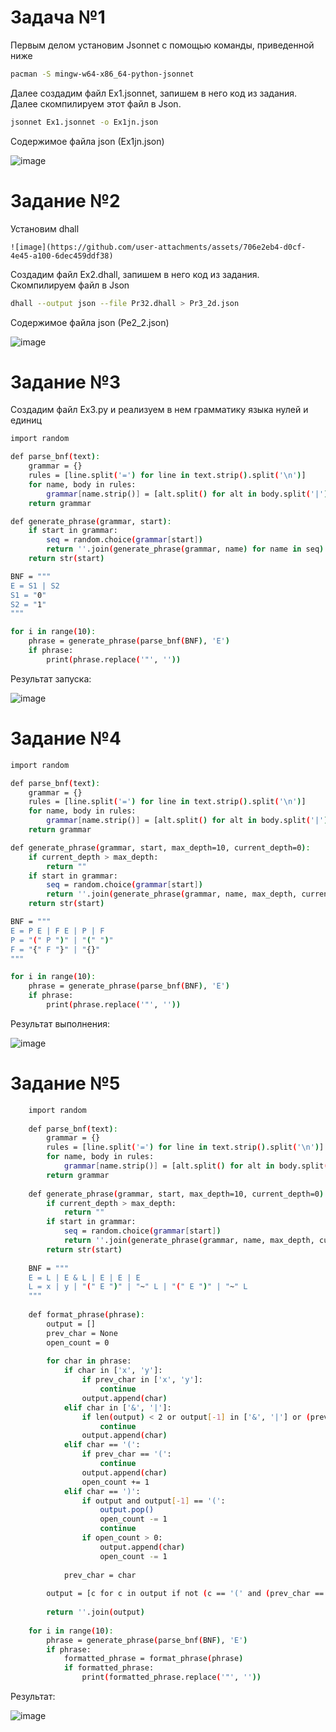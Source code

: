 # Задача №1
Первым делом установим Jsonnet с помощью команды, приведенной ниже
```bash
pacman -S mingw-w64-x86_64-python-jsonnet
```
Далее создадим файл Ex1.jsonnet, запишем в него код из задания. Далее скомпилируем этот файл в Json.
```bash
jsonnet Ex1.jsonnet -o Ex1jn.json
```
Содержимое файла json (Ex1jn.json)

![image](https://github.com/user-attachments/assets/b141e4b1-ae51-45cf-addd-b8fa001d9416)

# Задание №2
Установим dhall
```
![image](https://github.com/user-attachments/assets/706e2eb4-d0cf-4e45-a100-6dec459ddf38)

```
Создадим файл Ex2.dhall, запишем в него код из задания. Скомпилируем файл в Json
```bash
dhall --output json --file Pr32.dhall > Pr3_2d.json
```

Содержимое файла json (Pe2_2.json)

![image](https://github.com/user-attachments/assets/9dda3ea5-8964-4375-8d6d-77ac3e7227ef)

# Задание №3
Создадим файл Ex3.py и реализуем в нем грамматику языка нулей и единиц
```bash
import random

def parse_bnf(text):
    grammar = {}
    rules = [line.split('=') for line in text.strip().split('\n')]
    for name, body in rules:
        grammar[name.strip()] = [alt.split() for alt in body.split('|')]
    return grammar

def generate_phrase(grammar, start):
    if start in grammar:
        seq = random.choice(grammar[start])
        return ''.join(generate_phrase(grammar, name) for name in seq)
    return str(start)

BNF = """
E = S1 | S2 
S1 = "0"
S2 = "1"
"""

for i in range(10):
    phrase = generate_phrase(parse_bnf(BNF), 'E')
    if phrase:
        print(phrase.replace('"', ''))

```
Результат запуска:

![image](https://github.com/user-attachments/assets/41050778-b0c9-4f5e-a277-48ba0fb9c5dc)
# Задание №4
```bash
import random

def parse_bnf(text):
    grammar = {}
    rules = [line.split('=') for line in text.strip().split('\n')]
    for name, body in rules:
        grammar[name.strip()] = [alt.split() for alt in body.split('|')]
    return grammar

def generate_phrase(grammar, start, max_depth=10, current_depth=0):
    if current_depth > max_depth:
        return ""
    if start in grammar:
        seq = random.choice(grammar[start])
        return ''.join(generate_phrase(grammar, name, max_depth, current_depth + 1) for name in seq)
    return str(start)

BNF = """
E = P E | F E | P | F 
P = "(" P ")" | "(" ")" 
F = "{" F "}" | "{}"
"""

for i in range(10):
    phrase = generate_phrase(parse_bnf(BNF), 'E')
    if phrase:
        print(phrase.replace('"', ''))
```
Результат выполнения:

![image](https://github.com/user-attachments/assets/df30775b-76a0-4d9f-b272-310267c81c5f)

# Задание №5
```bash
    import random
    
    def parse_bnf(text):
        grammar = {}
        rules = [line.split('=') for line in text.strip().split('\n')]
        for name, body in rules:
            grammar[name.strip()] = [alt.split() for alt in body.split('|')]
        return grammar
    
    def generate_phrase(grammar, start, max_depth=10, current_depth=0):
        if current_depth > max_depth:
            return ""
        if start in grammar:
            seq = random.choice(grammar[start])
            return ''.join(generate_phrase(grammar, name, max_depth, current_depth + 1) for name in seq)
        return str(start)
    
    BNF = """
    E = L | E & L | E | E | E
    L = x | y | "(" E ")" | "~" L | "(" E ")" | "~" L
    """
    
    def format_phrase(phrase):
        output = []
        prev_char = None
        open_count = 0
    
        for char in phrase:
            if char in ['x', 'y']:
                if prev_char in ['x', 'y']:
                    continue
                output.append(char)
            elif char in ['&', '|']:
                if len(output) < 2 or output[-1] in ['&', '|'] or (prev_char in ['(', ')']):
                    continue
                output.append(char)
            elif char == '(':
                if prev_char == '(':
                    continue
                output.append(char)
                open_count += 1
            elif char == ')':
                if output and output[-1] == '(':
                    output.pop()
                    open_count -= 1
                    continue
                if open_count > 0:
                    output.append(char)
                    open_count -= 1
    
            prev_char = char
    
        output = [c for c in output if not (c == '(' and (prev_char == '(' or (len(output) > 1 and output[-2] == '(')))]
    
        return ''.join(output)
    
    for i in range(10):
        phrase = generate_phrase(parse_bnf(BNF), 'E')
        if phrase:
            formatted_phrase = format_phrase(phrase)
            if formatted_phrase:
                print(formatted_phrase.replace('"', ''))
```
Результат:

![image](https://github.com/user-attachments/assets/b91ce96a-1dc5-4dbe-84ef-eb95832f5d6f)


